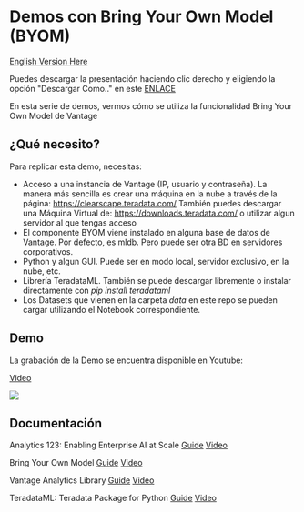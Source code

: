 # Demos con Bring Your Own Model (BYOM)

[English Version Here](https://github.com/lcajachahua/demo-byom/blob/master/EN_README.md)


Puedes descargar la presentación haciendo clic derecho y eligiendo la opción "Descargar Como.." en este [ENLACE](docs/Pres_Agilizando_Implementacion.pdf)

En esta serie de demos, vermos cómo se utiliza la funcionalidad Bring Your Own Model de Vantage 

## ¿Qué necesito?

Para replicar esta demo, necesitas:

- Acceso a una instancia de Vantage (IP, usuario y contraseña). La manera más sencilla es crear una máquina en la nube a través de la página: https://clearscape.teradata.com/ También puedes descargar una Máquina Virtual de: https://downloads.teradata.com/ o utilizar algun servidor al que tengas acceso
- El componente BYOM viene instalado en alguna base de datos de Vantage. Por defecto, es mldb. Pero puede ser otra BD en servidores corporativos.
- Python y algun GUI. Puede ser en modo local, servidor exclusivo, en la nube, etc.
- Librería TeradataML. También se puede descargar libremente o instalar directamente con *pip install teradataml*
- Los Datasets que vienen en la carpeta *data* en este repo se pueden cargar utilizando el Notebook correspondiente.


## Demo

La grabación de la Demo se encuentra disponible en Youtube:

[Video]([https://www.youtube.com/watch?v=_-5Z_KKzZ3I](https://www.youtube.com/watch?v=_-5Z_KKzZ3I))

[![](http://img.youtube.com/vi/_-5Z_KKzZ3I/0.jpg)](https://www.youtube.com/watch?v=_-5Z_KKzZ3I "")


## Documentación

Analytics 123: Enabling Enterprise AI at Scale
[Guide](https://assets.teradata.com/resourceCenter/downloads/WhitePapers/Analytics-123-Enabling-Enterprise-AI-at-Scale-MD006623.pdf)
[Video](https://www.youtube.com/watch?v=-UKK_KRGt9I)


Bring Your Own Model
[Guide](https://docs.teradata.com/r/Teradata-VantageTM-Bring-Your-Own-Model-User-Guide/October-2021/Bring-Your-Own-Model)
[Video](https://www.youtube.com/watch?v=grq37uW0pxM)


Vantage Analytics Library
[Guide](https://docs.teradata.com/r/Vantage-Analytics-Library-User-Guide/January-2022)
[Video](https://www.youtube.com/watch?v=qxNw6sM0amg)


TeradataML: Teradata Package for Python
[Guide](https://docs.teradata.com/r/Teradata-Package-for-Python-Function-Reference/November-2021/teradataml-Vantage-Analytics-Library-Functions)
[Video](https://www.youtube.com/watch?v=YK_x4y52ffc)

